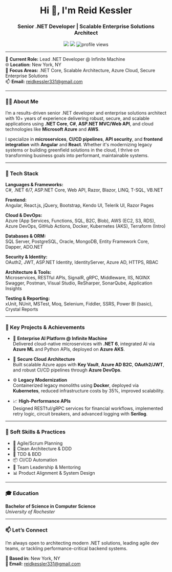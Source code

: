 <h1 align="center">Hi 👋, I'm Reid Kessler</h1>
<h3 align="center">Senior .NET Developer | Scalable Enterprise Solutions Architect</h3>

<p align="center">
  <a href="mailto:reidkessler331@gmail.com"><img src="https://img.shields.io/badge/Email-reidkessler331@gmail.com-blue?style=flat-square&logo=gmail" /></a>
  <a href="https://www.linkedin.com/in/your-link-here" target="_blank"><img src="https://img.shields.io/badge/LinkedIn-Reid%20Kessler-blue?style=flat-square&logo=linkedin" /></a>
  <img src="https://komarev.com/ghpvc/?username=reidkessler&style=flat-square&color=blue" alt="profile views"/>
</p>

---

🏢 **Current Role:** Lead .NET Developer @ Infinite Machine  
🌐 **Location:** New York, NY  
💬 **Focus Areas:** .NET Core, Scalable Architecture, Azure Cloud, Secure Enterprise Solutions  
📫 **Email:** reidkessler331@gmail.com  

---

### 👨‍💻 About Me

I’m a results-driven senior .NET developer and enterprise solutions architect with 10+ years of experience delivering robust, secure, and scalable applications using **.NET Core**, **C#**, **ASP.NET MVC/Web API**, and cloud technologies like **Microsoft Azure** and **AWS**.

I specialize in **microservices**, **CI/CD pipelines**, **API security**, and **frontend integration** with **Angular** and **React**. Whether it's modernizing legacy systems or building greenfield solutions in the cloud, I thrive on transforming business goals into performant, maintainable systems.

---

### 🧰 Tech Stack

**Languages & Frameworks:**  
C#, .NET 6/7, ASP.NET Core, Web API, Razor, Blazor, LINQ, T-SQL, VB.NET  

**Frontend:**  
Angular, React.js, jQuery, Bootstrap, Kendo UI, Telerik UI, Razor Pages  

**Cloud & DevOps:**  
Azure (App Services, Functions, SQL, B2C, Blob), AWS (EC2, S3, RDS),  
Azure DevOps, GitHub Actions, Docker, Kubernetes (AKS), Terraform (Intro)  

**Databases & ORM:**  
SQL Server, PostgreSQL, Oracle, MongoDB, Entity Framework Core, Dapper, ADO.NET  

**Security & Identity:**  
OAuth2, JWT, ASP.NET Identity, IdentityServer, Azure AD, HTTPS, RBAC  

**Architecture & Tools:**  
Microservices, RESTful APIs, SignalR, gRPC, Middleware, IIS, NGINX  
Swagger, Postman, Visual Studio, ReSharper, SonarQube, Application Insights  

**Testing & Reporting:**  
xUnit, NUnit, MSTest, Moq, Selenium, Fiddler, SSRS, Power BI (basic), Crystal Reports  

---

### 🚀 Key Projects & Achievements

- 🧠 **Enterprise AI Platform @ Infinite Machine**  
  Delivered cloud-native microservices with **.NET 6**, integrated AI via **Azure ML** and Python APIs, deployed on **Azure AKS**.

- 🔐 **Secure Cloud Architecture**  
  Built scalable Azure apps with **Key Vault**, **Azure AD B2C**, **OAuth2/JWT**, and robust CI/CD pipelines through **Azure DevOps**.

- ⚙️ **Legacy Modernization**  
  Containerized legacy monoliths using **Docker**, deployed via **Kubernetes**, reduced infrastructure costs by 35%, improved scalability.

- 📈 **High-Performance APIs**  
  Designed RESTful/gRPC services for financial workflows, implemented retry logic, circuit breakers, and advanced logging with **Serilog**.

---

### 🧠 Soft Skills & Practices

- 🧭 Agile/Scrum Planning  
- 📐 Clean Architecture & DDD  
- 🧪 TDD & BDD  
- 📦 CI/CD Automation  
- 👥 Team Leadership & Mentoring  
- 📊 Product Alignment & System Design  

---

### 🎓 Education

**Bachelor of Science in Computer Science**  
*University of Rochester*

---

### 📫 Let’s Connect

I’m always open to architecting modern .NET solutions, leading agile dev teams, or tackling performance-critical backend systems.

**📍 Based in:** New York, NY  
**📧 Email:** reidkessler331@gmail.com

